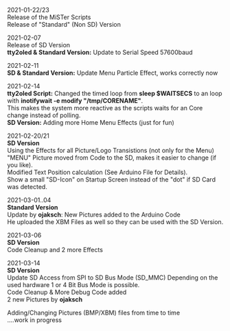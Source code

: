 2021-01-22/23  
Release of the MiSTer Scripts  
Release of "Standard" (Non SD) Version  
  
2021-02-07  
Release of SD Version  
**tty2oled & Standard Version:** Update to Serial Speed 57600baud  

2021-02-11  
**SD & Standard Version:** Update Menu Particle Effect, works correctly now  
  
2021-02-14  
**tty2oled Script:** Changed the timed loop from **sleep $WAITSECS** to an loop with **inotifywait -e modify "/tmp/CORENAME"**.  
This makes the system more reactive as the scripts waits for an Core change instead of polling.  
**SD Version:** Adding more Home Menu Effects (just for fun)  
  
2021-02-20/21  
**SD Version**  
Using the Effects for all Picture/Logo Transistions (not only for the Menu)  
"MENU" Picture moved from Code to the SD, makes it easier to change (if you like).  
Modified Text Position calculation (See Arduino File for Details).  
Show a small "SD-Icon" on Startup Screen instead of the "dot" if SD Card was detected.  
  
2021-03-01..04  
**Standard Version**  
Update by **ojaksch**: New Pictures added to the Arduino Code  
He uploaded the XBM Files as well so they can be used with the SD Version.  
  
2021-03-06  
**SD Version**  
Code Cleanup and 2 more Effects  
  
2021-03-14  
**SD Version**  
Update SD Access from SPI to SD Bus Mode (SD_MMC)
Depending on the used hardware 1 or 4 Bit Bus Mode is possible.  
Code Cleanup & More Debug Code added  
2 new Pictures by **ojaksch**  
  
Adding/Changing Pictures (BMP/XBM) files from time to time  
....work in progress  
